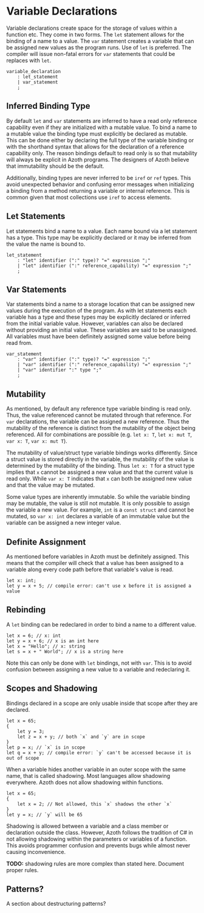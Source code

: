 # Variable Declarations

Variable declarations create space for the storage of values within a function etc. They come in two
forms. The `let` statement allows for the binding of a name to a value. The `var` statement creates
a variable that can be assigned new values as the program runs. Use of `let` is preferred. The
compiler will issue non-fatal errors for `var` statements that could be replaces with `let`.

```grammar
variable_declaration
    : let_statement
    | var_statement
    ;
```

## Inferred Binding Type

By default `let` and `var` statements are inferred to have a read only reference capability even if
they are initialized with a mutable value. To bind a name to a mutable value the binding type must
explicitly be declared as mutable. This can be done either by declaring the full type of the
variable binding or with the shorthand syntax that allows for the declaration of a reference
capability only. The reason bindings default to read only is so that mutability will always be
explicit in Azoth programs. The designers of Azoth believe that immutability should be the default.

Additionally, binding types are never inferred to be `iref` or `ref` types. This avoid unexpected
behavior and confusing error messages when initializing a binding from a method returning a variable
or internal reference. This is common given that most collections use `iref` to access elements.

## Let Statements

Let statements bind a name to a value. Each name bound via a let statement has a type. This type may
be explicitly declared or it may be inferred from the value the name is bound to.

```grammar
let_statement
    : "let" identifier (":" type)? "=" expression ";"
    | "let" identifier (":" reference_capability) "=" expression ";"
    ;
```

## Var Statements

Var statements bind a name to a storage location that can be assigned new values during the
execution of the program. As with let statements each variable has a type and these types may be
explicitly declared or inferred from the initial variable value. However, variables can also be
declared without providing an initial value. These variables are said to be unassigned. All
variables must have been definitely assigned some value before being read from.

```grammar
var_statement
    : "var" identifier (":" type)? "=" expression ";"
    | "var" identifier (":" reference_capability) "=" expression ";"
    | "var" identifier ":" type ";"
    ;
```

## Mutability

As mentioned, by default any reference type variable binding is read only. Thus, the value
referenced cannot be mutated through that reference. For `var` declarations, the variable can be
assigned a new reference. Thus the mutability of the reference is distinct from the mutability of
the object being referenced. All for combinations are possible (e.g. `let x: T`, `let x: mut T`,
`var x: T`, `var x: mut T`).

The mutability of value/struct type variable bindings works differently. Since a struct value is
stored directly in the variable, the mutability of the value is determined by the mutability of the
binding. Thus `let x: T` for a struct type implies that `x` cannot be assigned a new value and that
the current value is read only. While `var x: T` indicates that `x` can both be assigned new value
and that the value may be mutated.

Some value types are inherently immutable. So while the variable binding may be mutable, the value
is still not mutable. It is only possible to assign the variable a new value. For example, `int` is
a `const struct` and cannot be mutated, so `var x: int` declares a variable of an immutable value
but the variable can be assigned a new integer value.

## Definite Assignment

As mentioned before variables in Azoth must be definitely assigned. This means that the compiler
will check that a value has been assigned to a variable along every code path before that variable's
value is read.

```azoth
let x: int;
let y = x + 5; // compile error: can't use x before it is assigned a value
```

## Rebinding

A `let` binding can be redeclared in order to bind a name to a different value.

```azoth
let x = 6; // x: int
let y = x + 6; // x is an int here
let x = "Hello"; // x: string
let s = x + " World"; // x is a string here
```

Note this can only be done with `let` bindings, not with `var`. This is to avoid confusion between
assigning a new value to a variable and redeclaring it.

## Scopes and Shadowing

Bindings declared in a scope are only usable inside that scope after they are declared.

```azoth
let x = 65;
{
    let y = 3;
    let z = x + y; // both `x` and `y` are in scope
}
let p = x; // `x` is in scope
let q = x + y; // compile error: `y` can't be accessed because it is out of scope
```

When a variable hides another variable in an outer scope with the same name, that is called
shadowing. Most languages allow shadowing everywhere. Azoth does not allow shadowing within
functions.

```azoth
let x = 65;
{
    let x = 2; // Not allowed, this `x` shadows the other `x`
}
let y = x; // `y` will be 65
```

Shadowing is allowed between a variable and a class member or declaration outside the class.
However, Azoth follows the tradition of C# in not allowing shadowing within the parameters or
variables of a function. This avoids programmer confusion and prevents bugs while almost never
causing inconvenience.

**TODO:** shadowing rules are more complex than stated here. Document proper rules.

## Patterns?

A section about destructuring patterns?
